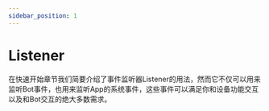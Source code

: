 ```yaml
---
sidebar_position: 1
---
```


# Listener

在快速开始章节我们简要介绍了事件监听器Listener的用法，然而它不仅可以用来监听Bot事件，也用来监听App的系统事件，这些事件可以满足你和设备功能交互以及和Bot交互的绝大多数需求。